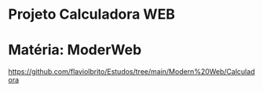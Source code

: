 # Projeto Calculadora WEB
# Matéria: ModerWeb

https://github.com/flaviolbrito/Estudos/tree/main/Modern%20Web/Calculadora
